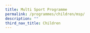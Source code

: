 ```yaml
---
title: Multi Sport Programme
permalink: /programmes/children/msp/
description: ""
third_nav_title: Children
---
```

